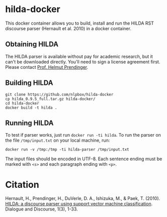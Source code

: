 # hilda-docker

This docker container allows you to build, install and run the HILDA
RST discourse parser (Hernault et al. 2010) in a docker container.

## Obtaining HILDA

The HILDA parser is available without pay for academic research, but it
can't be downloaded directly. You'll need to sign a license agreement first.
Please contact [Prof. Helmut Prendinger](http://research.nii.ac.jp/~prendinger/).

## Building HILDA

```
git clone https://github.com/nlpbox/hilda-docker
cp hilda_0.9.5_full.tar.gz hilda-docker/
cd hilda-docker
docker build -t hilda .
```

## Running HILDA

To test if parser works, just run ``docker run -ti hilda``.
To run the parser on the file ``/tmp/input.txt`` on your
local machine, run:

```
docker run -v /tmp:/tmp -ti hilda-parser /tmp/input.txt
```

The input files should be encoded in UTF-8. Each sentence ending must
be marked with ``<s>`` and each paragraph ending with ``<p>``.


# Citation

Hernault, H., Prendinger, H., DuVerle, D. A., Ishizuka, M., & Paek, T. (2010).  
[HILDA: a discourse parser using support vector machine classification](http://journals.linguisticsociety.org/elanguage/dad/article/download/591/591-2300-1-PB.pdf). Dialogue and Discourse, 1(3), 1-33.
